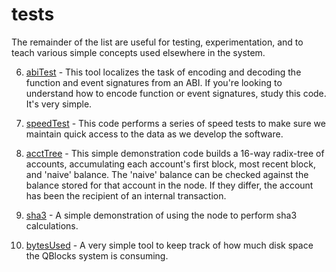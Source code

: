 # tests

The remainder of the list are useful for testing, experimentation, and to teach various simple concepts used elsewhere in the system.

6. [abiTest](abiTest) - This tool localizes the task of encoding and decoding the function and event signatures from an ABI. If you're looking to understand how to encode function or event signatures, study this code. It's very simple.

7. [speedTest](speedTest) - This code performs a series of speed tests to make sure we maintain quick access to the data as we develop the software.

8. [acctTree](acctTree) - This simple demonstration code builds a 16-way radix-tree of accounts, accumulating each account's first block, most recent block, and 'naive' balance. The 'naive' balance can be checked against the balance stored for that account in the node. If they differ, the account has been the recipient of an internal transaction.

9. [sha3](sha3) - A simple demonstration of using the node to perform sha3 calculations.

10. [bytesUsed](bytesUsed) - A very simple tool to keep track of how much disk space the QBlocks system is consuming.
